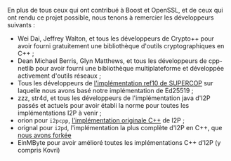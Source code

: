 En plus de tous ceux qui ont contribué à Boost et OpenSSL, et de ceux qui ont rendu ce projet possible, nous tenons à remercier les développeurs suivants :

- Wei Dai, Jeffrey Walton, et tous les développeurs de Crypto++ pour avoir fourni gratuitement une bibliothèque d'outils cryptographiques en C++ ;
- Dean Michael Berris, Glyn Matthews, et tous les développeurs de cpp-netlib pour avoir fourni une bibliothèque multiplateforme et développée activement d'outils réseaux ;
- Tous les développeurs de [l'implémentation ref10 de SUPERCOP](http://bench.cr.yp.to/supercop.html) sur laquelle nous avons basé notre implémentation de Ed25519 ;
- zzz, str4d, et tous les développeurs de l'implémentation java d'I2P passés et actuels pour avoir établi la norme pour toutes les implémentations I2P à venir ;
- orion pour ```i2pcpp```, [l'implémentation originale C++](http://git.repo.i2p.xyz/w/i2pcpp.git) de I2P ;
- orignal pour ```i2pd```, l'implémentation la plus complète d'I2P en C++, que [nous avons forkée](https://github.com/purplei2p/i2pd/commit/45d27f8ddc43e220a9eea42de41cb67d5627a7d3)
- EinMByte pour avoir amélioré toutes les implémentations C++ d'I2P (y compris Kovri)